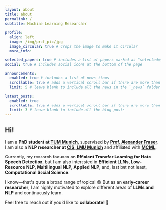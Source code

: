 ```yaml
---
layout: about
title: about
permalink: /
subtitle: Machine Learning Researcher

profile:
  align: left
  image: /img/prof_pic/jpg
  image_circular: true # crops the image to make it circular
  more_info:  

selected_papers: true # includes a list of papers marked as "selected={true}"
social: true # includes social icons at the bottom of the page

announcements:
  enabled: true # includes a list of news items
  scrollable: true # adds a vertical scroll bar if there are more than 3 news items
  limit: 5 # leave blank to include all the news in the `_news` folder

latest_posts:
  enabled: true
  scrollable: true # adds a vertical scroll bar if there are more than 3 new posts items
  limit: 3 # leave blank to include all the blog posts
---
```


## Hi!   

I am a **PhD student at [TUM Munich](https://www.cit.tum.de/cit/startseite/)**, supervised by **[Prof. Alexander Fraser](https://alexfraser.github.io/)**.  
I am also a **NLP researcher at [CIS, LMU Munich](https://www.cis.uni-muenchen.de/)** and affiliated with **[MCML](https://mcml.ai/)**.  

Currently, my research focuses on **Efficient Transfer Learning for Hate Speech Detection**, but I am also interested in **Efficient LLMs, Low-Resource NLP, Multilingual NLP, Applied NLP**, and, last but not least, **Computational Social Science**. 

I know—that's quite a broad range of topics! 😃 But as an **early-career researcher**, I am highly motivated to explore different areas of **LLMs and NLP** and continuously learn.  

Feel free to reach out if you’d like to **collaborate!** 🚀  

